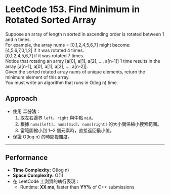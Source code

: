 # LeetCode 153. Find Minimum in Rotated Sorted Array
Suppose an array of length n sorted in ascending order is rotated between 1 and n times.<br>
For example, the array nums = [0,1,2,4,5,6,7] might become:<br>
[4,5,6,7,0,1,2] if it was rotated 4 times.<br>
[0,1,2,4,5,6,7] if it was rotated 7 times.<br>
Notice that rotating an array [a[0], a[1], a[2], ..., a[n-1]] 1 time results in the array [a[n-1], a[0], a[1], a[2], ..., a[n-2]].<br>
Given the sorted rotated array nums of unique elements, return the minimum element of this array.<br>
You must write an algorithm that runs in O(log n) time.

## Approach
- 使用 **二分法**：
  1. 取左右邊界 `left`、`right` 與中點 `mid`。
  2. 根據 `nums[left]`、`nums[mid]`、`nums[right]` 的大小關係縮小搜索範圍。
  3. 當範圍縮小到 1~2 個元素時，直接返回最小值。
- 保證 O(log n) 的時間複雜度。

---

## Performance
- **Time Complexity:** O(log n)  
- **Space Complexity:** O(1)  
- 在 LeetCode 上測資的執行表現：  
  - Runtime: **XX ms**, faster than **YY%** of C++ submissions  
